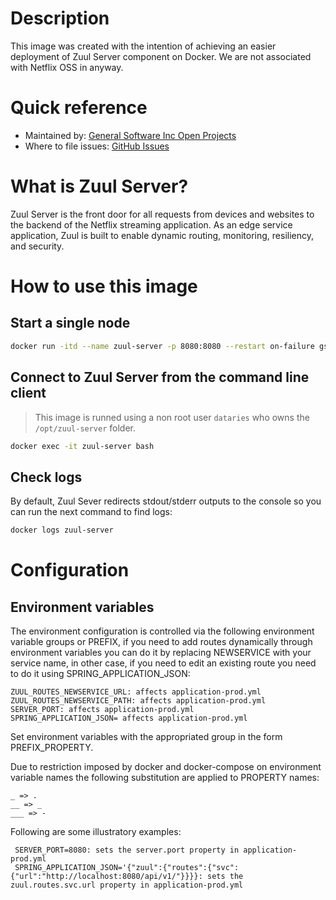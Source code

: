 # Description

This image was created with the intention of achieving an easier deployment of Zuul Server component on Docker. We are not associated with Netflix OSS in anyway.

# Quick reference

- Maintained by: [General Software Inc Open Projects](https://github.com/General-Software-Inc-Open-Projects/dataries-zuul-server-docker)
- Where to file issues: [GitHub Issues](https://github.com/General-Software-Inc-Open-Projects/dataries-zuul-server-docker/issues)

# What is Zuul Server?

Zuul Server is the front door for all requests from devices and websites to the backend of the Netflix streaming application. As an edge service application, Zuul is built to enable dynamic routing, monitoring, resiliency, and security. 

# How to use this image

## Start a single node 

~~~bash
docker run -itd --name zuul-server -p 8080:8080 --restart on-failure gsiopen/zuul-server:1.0.0
~~~

## Connect to Zuul Server from the command line client

> This image is runned using a non root user `dataries` who owns the `/opt/zuul-server` folder.

~~~bash
docker exec -it zuul-server bash
~~~

## Check logs

By default, Zuul Sever redirects stdout/stderr outputs to the console so you can run the next command to find logs:

~~~bash
docker logs zuul-server
~~~

# Configuration

## Environment variables

The environment configuration is controlled via the following environment variable groups or PREFIX, if you need to add routes dynamically through environment variables you can do it by replacing NEWSERVICE with your service name, in other case, if you need to edit an existing route you need to do it using SPRING_APPLICATION_JSON:
   
    ZUUL_ROUTES_NEWSERVICE_URL: affects application-prod.yml
    ZUUL_ROUTES_NEWSERVICE_PATH: affects application-prod.yml
    SERVER_PORT: affects application-prod.yml
    SPRING_APPLICATION_JSON= affects application-prod.yml
    
Set environment variables with the appropriated group in the form PREFIX_PROPERTY.

Due to restriction imposed by docker and docker-compose on environment variable names the following substitution are applied to PROPERTY names:

    _ => .
    __ => _
    ___ => -

Following are some illustratory examples:

     SERVER_PORT=8080: sets the server.port property in application-prod.yml
     SPRING_APPLICATION_JSON='{"zuul":{"routes":{"svc":{"url":"http://localhost:8080/api/v1/"}}}}: sets the zuul.routes.svc.url property in application-prod.yml